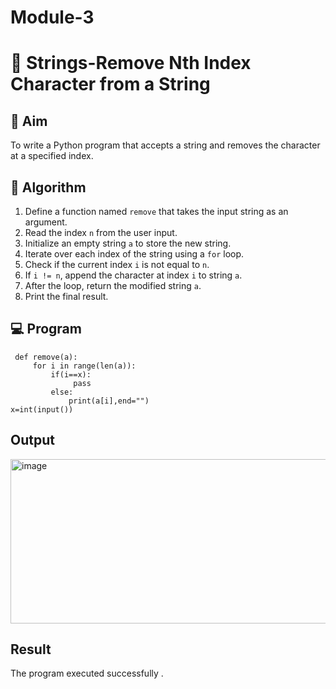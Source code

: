 # Module-3
# 🧹 Strings-Remove Nth Index Character from a String

## 🎯 Aim
To write a Python program that accepts a string and removes the character at a specified index.

## 🧠 Algorithm
1. Define a function named `remove` that takes the input string as an argument.
2. Read the index `n` from the user input.
3. Initialize an empty string `a` to store the new string.
4. Iterate over each index of the string using a `for` loop.
5. Check if the current index `i` is not equal to `n`.
6. If `i != n`, append the character at index `i` to string `a`.
7. After the loop, return the modified string `a`.
8. Print the final result.

## 💻 Program

     def remove(a):
         for i in range(len(a)):
             if(i==x):
                  pass
             else:
                 print(a[i],end="")
    x=int(input())

## Output

<img width="851" height="263" alt="image" src="https://github.com/user-attachments/assets/7a62d1bf-20f3-472c-a76a-518ff1b24c96" />


## Result

The program executed successfully .
